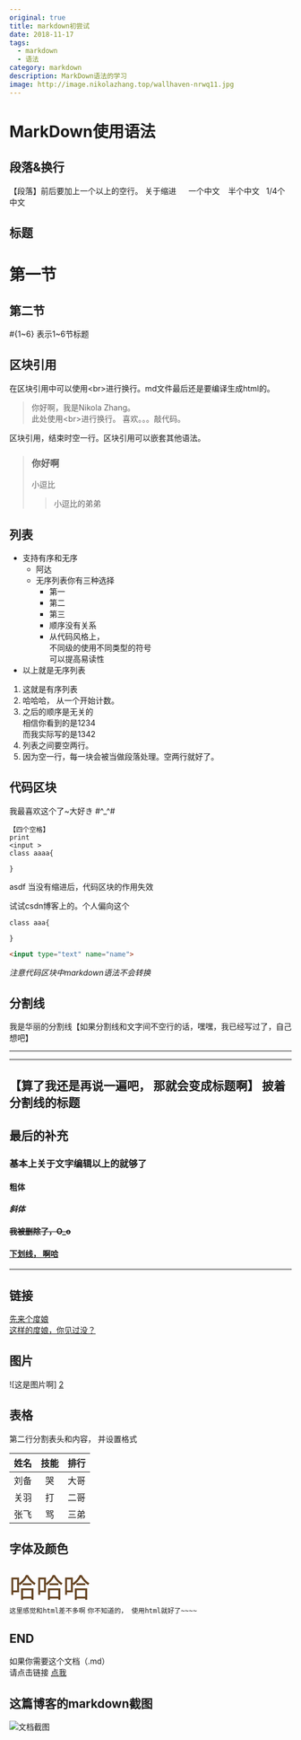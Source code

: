 ```yaml
---
original: true
title: markdown初尝试
date: 2018-11-17
tags: 
  - markdown
  - 语法
category: markdown
description: MarkDown语法的学习
image: http://image.nikolazhang.top/wallhaven-nrwq11.jpg
---
```


# MarkDown使用语法

## 段落&换行
【段落】前后要加上一个以上的空行。
关于缩进
&emsp; 一个中文
&ensp; 半个中文
&nbsp; 1/4个中文

<!--more-->

## 标题
第一节
===
第二节
---
#{1~6} 表示1~6节标题

## 区块引用
在区块引用中可以使用<br\>进行换行。md文件最后还是要编译生成html的。
> 你好啊，我是Nikola Zhang。<br>此处使用<br\>进行换行。
喜欢。。。敲代码。

区块引用，结束时空一行。区块引用可以嵌套其他语法。
> ### 你好啊
> 小逗比
>> 小逗比的弟弟

## 列表
* 支持有序和无序
  - 阿达
  - 无序列表你有三种选择
    + 第一
    - 第二
    * 第三
    + 顺序没有关系
    + 从代码风格上，<br>不同级的使用不同类型的符号<br>可以提高易读性
* 以上就是无序列表


1. 这就是有序列表
3. 哈哈哈， 从一个开始计数。
4. 之后的顺序是无关的<br>相信你看到的是1234<br>而我实际写的是1342
2. 列表之间要空两行。
5. 因为空一行，每一块会被当做段落处理。空两行就好了。

## 代码区块
我最喜欢这个了~大好き #^_^#

    【四个空格】
    print
    <input >
    class aaaa{

    }
asdf 当没有缩进后，代码区块的作用失效

试试csdn博客上的。个人偏向这个
```
class aaa{

}
```
```html
<input type="text" name="name">
```
_注意代码区块中markdown语法不会转换_

## 分割线
我是华丽的分割线【如果分割线和文字间不空行的话，嘿嘿，我已经写过了，自己想吧】

*********

--------------

【算了我还是再说一遍吧， 那就会变成标题啊】
披着分割线的标题
-------------


## 最后的补充
### 基本上关于文字编辑以上的就够了
#### **粗体**
#### *斜体*
#### ~~我被删除了，O_o~~
#### <u>下划线， 啊哈</u>

-------------

## 链接
[先来个度娘](http://www.baidu.com "这是title")<br>
[这样的度娘，你见过没？][1]

[1]:http://www.baidu.com "外关联中间至少空一行"

## 图片
![这是图片啊] [2]

[2]: /images/article/01CFFE54.jpg

## 表格
第二行分割表头和内容， 并设置格式

| 姓名 | 技能  | 排行 |
| ---: | :---: | ---: |
| 刘备 |  哭   | 大哥 |
| 关羽 |  打   | 二哥 |
| 张飞 |  骂   | 三弟 |

## 字体及颜色
<font size=28 face="楷体" color=#654321>哈哈哈</font>
<br>`这里感觉和html差不多啊`
`你不知道的， 使用html就好了~~~~`

## END
如果你需要这个文档（.md）<br>请点击链接
[点我][3]

[3]:https://github.com/NikolaZhang/NikolaZhang.github.io/master/source/_posts/welcome-to-my-blog.md

## 这篇博客的markdown截图

![文档截图](/images/article/markdown_doucument.png "markdown文档")